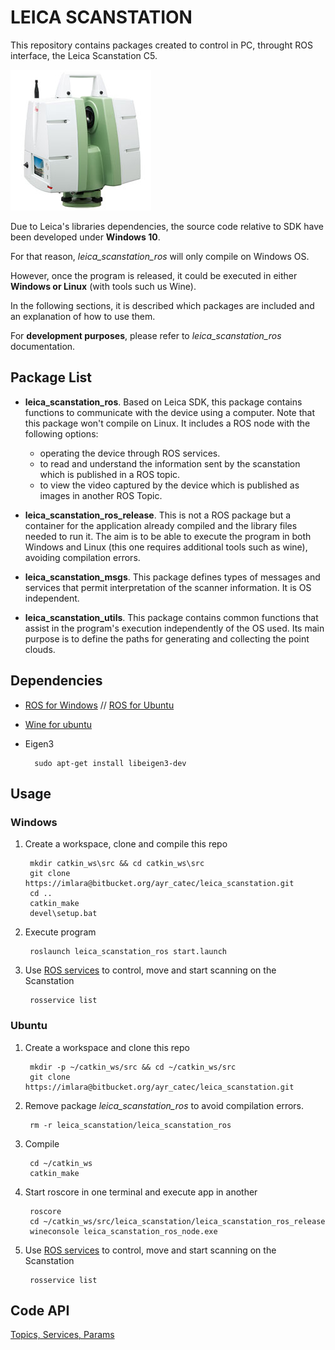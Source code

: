 # LEICA SCANSTATION

This repository contains packages created to control in PC, throught ROS interface, the Leica Scanstation C5. 

![leica](scanstationC5.jpg)

Due to Leica's libraries dependencies, the source code relative to SDK have been developed under **Windows 10**. 

For that reason, *leica_scanstation_ros* will only compile on Windows OS.

However, once the program is released, it could be executed in either **Windows or Linux** (with tools such us Wine).

In the following sections, it is described which packages are included and an explanation of how to use them.

For **development purposes**, please refer to *leica_scanstation_ros* documentation. 

## Package List
- **leica_scanstation_ros**. Based on Leica SDK, this package contains functions to communicate with the device using a computer. Note that this package won't compile on Linux. It includes a ROS node with the following options:
    - operating the device through ROS services. 
    - to read and understand the information sent by the scanstation which is published in a ROS topic. 
    - to view the video captured by the device which is published as images in another ROS Topic.

- **leica_scanstation_ros_release**. This is not a ROS package but a container for the application already compiled and the library files needed to run it. The aim is to be able to execute the program in both Windows and Linux (this one requires additional tools such as wine), avoiding compilation errors.

- **leica_scanstation_msgs**. This package defines types of messages and services that permit interpretation of the scanner information.
It is OS independent.

- **leica_scanstation_utils**. This package contains common functions that assist in the program's execution independently of the OS used. Its main purpose is to define the paths for generating and collecting the point clouds. 


## Dependencies 
- [ROS for Windows](http://wiki.ros.org/Installation/Windows) // [ROS for Ubuntu](http://wiki.ros.org/Installation/Ubuntu)
- [Wine for ubuntu](https://tecadmin.net/install-wine-on-ubuntu/)
- Eigen3

        sudo apt-get install libeigen3-dev

## Usage
### Windows
1. Create a workspace, clone and compile this repo

        mkdir catkin_ws\src && cd catkin_ws\src
        git clone https://imlara@bitbucket.org/ayr_catec/leica_scanstation.git
        cd ..
        catkin_make
        devel\setup.bat

2. Execute program

        roslaunch leica_scanstation_ros start.launch

3. Use [ROS services](#code-api) to control, move and start scanning on the Scanstation

        rosservice list

### Ubuntu
1. Create a workspace and clone this repo

        mkdir -p ~/catkin_ws/src && cd ~/catkin_ws/src
        git clone https://imlara@bitbucket.org/ayr_catec/leica_scanstation.git

2. Remove package *leica_scanstation_ros* to avoid compilation errors.

        rm -r leica_scanstation/leica_scanstation_ros

4. Compile

        cd ~/catkin_ws
        catkin_make

5. Start roscore in one terminal and execute app in another

        roscore
        cd ~/catkin_ws/src/leica_scanstation/leica_scanstation_ros_release
        wineconsole leica_scanstation_ros_node.exe

6. Use [ROS services](#code-api) to control, move and start scanning on the Scanstation

        rosservice list

## Code API

[Topics, Services, Params](http://wiki.ros.org/leica_scanstation#Code_API)